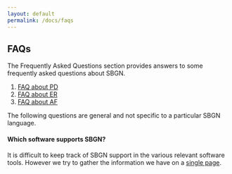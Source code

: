 ```yaml
---
layout: default
permalink: /docs/faqs
---
```


FAQs
------------
The Frequently Asked Questions section provides answers to some frequently asked questions about SBGN.

1.  [FAQ about PD](faq/pd)
2.  [FAQ about ER](faq/ed)
3.  [FAQ about AF](faq/af)


The following questions are general and not specific to a particular SBGN language.


#### Which software supports SBGN?
It is difficult to keep track of SBGN support in the various relevant software tools. However we try to gather the information we have on a [single page](software_support).

